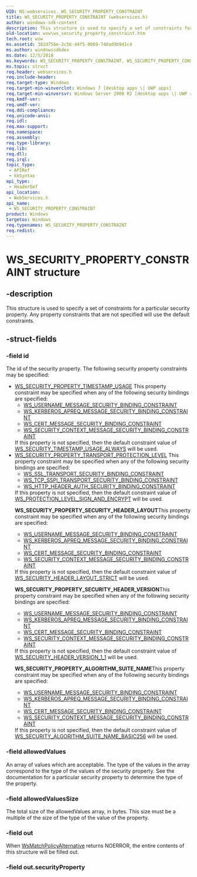 ```yaml
---
UID: NS:webservices._WS_SECURITY_PROPERTY_CONSTRAINT
title: WS_SECURITY_PROPERTY_CONSTRAINT (webservices.h)
author: windows-sdk-content
description: This structure is used to specify a set of constraints for a particular security property. Any property constraints that are not specified will use the default constraints.
old-location: wsw\ws_security_property_constraint.htm
tech.root: wsw
ms.assetid: 382d75be-2c56-44f5-8069-740ad9b9d1c4
ms.author: windowssdkdev
ms.date: 12/5/2018
ms.keywords: WS_SECURITY_PROPERTY_CONSTRAINT, WS_SECURITY_PROPERTY_CONSTRAINT structure [Web Services for Windows], webservices/WS_SECURITY_PROPERTY_CONSTRAINT, wsw.ws_security_property_constraint
ms.topic: struct
req.header: webservices.h
req.include-header: 
req.target-type: Windows
req.target-min-winverclnt: Windows 7 [desktop apps \| UWP apps]
req.target-min-winversvr: Windows Server 2008 R2 [desktop apps \| UWP apps]
req.kmdf-ver: 
req.umdf-ver: 
req.ddi-compliance: 
req.unicode-ansi: 
req.idl: 
req.max-support: 
req.namespace: 
req.assembly: 
req.type-library: 
req.lib: 
req.dll: 
req.irql: 
topic_type:
 - APIRef
 - kbSyntax
api_type:
 - HeaderDef
api_location:
 - WebServices.h
api_name:
 - WS_SECURITY_PROPERTY_CONSTRAINT
product: Windows
targetos: Windows
req.typenames: WS_SECURITY_PROPERTY_CONSTRAINT
req.redist: 
---
```


# WS_SECURITY_PROPERTY_CONSTRAINT structure


## -description


This structure is used to specify a set of constraints
                for a particular security property.
                Any property constraints that are not specified will use
                the default constraints.
            


## -struct-fields




### -field id

The id of the security property.  The following security
                    property constraints may be specified:
                

<ul>
<li>
<a href="https://msdn.microsoft.com/98a824c9-11dd-4433-ae8f-2e6b6f6a520f">WS_SECURITY_PROPERTY_TIMESTAMP_USAGE</a>
This property constraint may be specified when any 
                        of the following security bindings are specified:
                    

<ul>
<li>
<a href="https://msdn.microsoft.com/en-us/library/Dd323498(v=VS.85).aspx">WS_USERNAME_MESSAGE_SECURITY_BINDING_CONSTRAINT</a>
</li>
<li>
<a href="https://msdn.microsoft.com/en-us/library/Dd401945(v=VS.85).aspx">WS_KERBEROS_APREQ_MESSAGE_SECURITY_BINDING_CONSTRAINT</a>
</li>
<li>
<a href="https://msdn.microsoft.com/en-us/library/Dd401776(v=VS.85).aspx">WS_CERT_MESSAGE_SECURITY_BINDING_CONSTRAINT</a>
</li>
<li>
<a href="https://msdn.microsoft.com/en-us/library/Dd323392(v=VS.85).aspx">WS_SECURITY_CONTEXT_MESSAGE_SECURITY_BINDING_CONSTRAINT</a>
</li>
</ul>
If this property is not specified, then the default constraint value
                        of <a href="https://msdn.microsoft.com/72e2a404-7988-40b8-b9ec-f9b9b3d767c1">WS_SECURITY_TIMESTAMP_USAGE_ALWAYS</a> will be used.
                    

</li>
<li>
<a href="https://msdn.microsoft.com/98a824c9-11dd-4433-ae8f-2e6b6f6a520f">WS_SECURITY_PROPERTY_TRANSPORT_PROTECTION_LEVEL</a>
This property constraint may be specified when any
                        of the following security bindings are specified:
                    

<ul>
<li>
<a href="https://msdn.microsoft.com/en-us/library/Dd323442(v=VS.85).aspx">WS_SSL_TRANSPORT_SECURITY_BINDING_CONSTRAINT</a>
</li>
<li>
<a href="https://msdn.microsoft.com/en-us/library/Dd323467(v=VS.85).aspx">WS_TCP_SSPI_TRANSPORT_SECURITY_BINDING_CONSTRAINT</a>
</li>
<li>
<a href="https://msdn.microsoft.com/en-us/library/Dd401909(v=VS.85).aspx">WS_HTTP_HEADER_AUTH_SECURITY_BINDING_CONSTRAINT</a>
</li>
</ul>
If this property is not specified, then the default constraint value
                        of <a href="https://msdn.microsoft.com/2b673728-1050-4005-bbb6-64b81ec19174">WS_PROTECTION_LEVEL_SIGN_AND_ENCRYPT</a> will be used.
                    
<b>WS_SECURITY_PROPERTY_SECURITY_HEADER_LAYOUT</b>This property constraint may be specified when any
                        of the following security bindings are specified:
                    

<ul>
<li>
<a href="https://msdn.microsoft.com/en-us/library/Dd323498(v=VS.85).aspx">WS_USERNAME_MESSAGE_SECURITY_BINDING_CONSTRAINT</a>
</li>
<li>
<a href="https://msdn.microsoft.com/en-us/library/Dd401945(v=VS.85).aspx">WS_KERBEROS_APREQ_MESSAGE_SECURITY_BINDING_CONSTRAINT</a>
</li>
<li>
<a href="https://msdn.microsoft.com/en-us/library/Dd401776(v=VS.85).aspx">WS_CERT_MESSAGE_SECURITY_BINDING_CONSTRAINT</a>
</li>
<li>
<a href="https://msdn.microsoft.com/en-us/library/Dd323392(v=VS.85).aspx">WS_SECURITY_CONTEXT_MESSAGE_SECURITY_BINDING_CONSTRAINT</a>
</li>
</ul>
If this property is not specified, then the default constraint value
                        of <a href="https://msdn.microsoft.com/a3090e6f-1f80-4d67-b7d7-1165486dcc66">WS_SECURITY_HEADER_LAYOUT_STRICT</a> will be used.
                    
<b>WS_SECURITY_PROPERTY_SECURITY_HEADER_VERSION</b>This property constraint may be specified when any
                        of the following security bindings are specified:
                    

<ul>
<li>
<a href="https://msdn.microsoft.com/en-us/library/Dd323498(v=VS.85).aspx">WS_USERNAME_MESSAGE_SECURITY_BINDING_CONSTRAINT</a>
</li>
<li>
<a href="https://msdn.microsoft.com/en-us/library/Dd401945(v=VS.85).aspx">WS_KERBEROS_APREQ_MESSAGE_SECURITY_BINDING_CONSTRAINT</a>
</li>
<li>
<a href="https://msdn.microsoft.com/en-us/library/Dd401776(v=VS.85).aspx">WS_CERT_MESSAGE_SECURITY_BINDING_CONSTRAINT</a>
</li>
<li>
<a href="https://msdn.microsoft.com/en-us/library/Dd323392(v=VS.85).aspx">WS_SECURITY_CONTEXT_MESSAGE_SECURITY_BINDING_CONSTRAINT</a>
</li>
</ul>
If this property is not specified, then the default constraint value
                        of <a href="https://msdn.microsoft.com/27093dc0-f4aa-4602-a51c-76633358792a">WS_SECURITY_HEADER_VERSION_1_1</a> will be used.
                    
<b>WS_SECURITY_PROPERTY_ALGORITHM_SUITE_NAME</b>This property constraint may be specified when any
                    of the following security bindings are specified:
                  

<ul>
<li>
<a href="https://msdn.microsoft.com/en-us/library/Dd323498(v=VS.85).aspx">WS_USERNAME_MESSAGE_SECURITY_BINDING_CONSTRAINT</a>
</li>
<li>
<a href="https://msdn.microsoft.com/en-us/library/Dd401945(v=VS.85).aspx">WS_KERBEROS_APREQ_MESSAGE_SECURITY_BINDING_CONSTRAINT</a>
</li>
<li>
<a href="https://msdn.microsoft.com/en-us/library/Dd401776(v=VS.85).aspx">WS_CERT_MESSAGE_SECURITY_BINDING_CONSTRAINT</a>
</li>
<li>
<a href="https://msdn.microsoft.com/en-us/library/Dd323392(v=VS.85).aspx">WS_SECURITY_CONTEXT_MESSAGE_SECURITY_BINDING_CONSTRAINT</a>
</li>
</ul>
If this property is not specified, then the default constraint value
                    of <a href="https://msdn.microsoft.com/cd7116d2-86f6-475e-a55d-050c7e02172d">WS_SECURITY_ALGORITHM_SUITE_NAME_BASIC256</a> will be used.
                  

</li>
</ul>

### -field allowedValues

An array of values which are acceptable.  The type of
                    the values in the array correspond to the type of the values
                    of the security property.  See the documentation for
                    a particular security property to determine the type of the
                    property.
                


### -field allowedValuesSize

The total size of the allowedValues array, in bytes.  This
                    size must be a multiple of the size of the type of the value
                    of the property.
                


### -field out

When <a href="https://msdn.microsoft.com/6e5f352b-5422-4bba-9525-7850bdddf0a5">WsMatchPolicyAlternative</a> returns NOERROR, the
                    entire contents of this structure will be filled out.
                


### -field out.securityProperty

 



